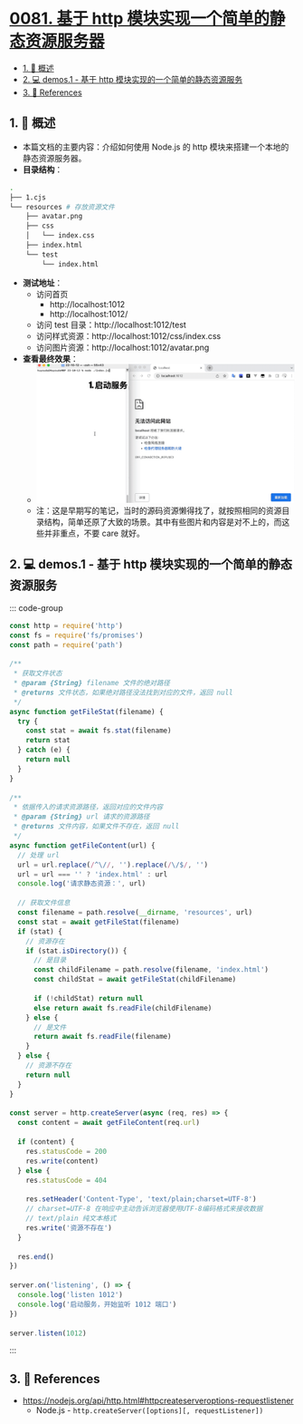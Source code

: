 # [0081. 基于 http 模块实现一个简单的静态资源服务器](https://github.com/Tdahuyou/TNotes.nodejs/tree/main/notes/0081.%20%E5%9F%BA%E4%BA%8E%20http%20%E6%A8%A1%E5%9D%97%E5%AE%9E%E7%8E%B0%E4%B8%80%E4%B8%AA%E7%AE%80%E5%8D%95%E7%9A%84%E9%9D%99%E6%80%81%E8%B5%84%E6%BA%90%E6%9C%8D%E5%8A%A1%E5%99%A8)

<!-- region:toc -->

- [1. 📝 概述](#1--概述)
- [2. 💻 demos.1 - 基于 http 模块实现的一个简单的静态资源服务](#2--demos1---基于-http-模块实现的一个简单的静态资源服务)
- [3. 🔗 References](#3--references)

<!-- endregion:toc -->

## 1. 📝 概述

- 本篇文档的主要内容：介绍如何使用 Node.js 的 http 模块来搭建一个本地的静态资源服务器。
- **目录结构**：

```bash
.
├── 1.cjs
└── resources # 存放资源文件
    ├── avatar.png
    ├── css
    │   └── index.css
    ├── index.html
    └── test
        └── index.html
```

- **测试地址**：
  - 访问首页
    - http://localhost:1012
    - http://localhost:1012/
  - 访问 test 目录：http://localhost:1012/test
  - 访问样式资源：http://localhost:1012/css/index.css
  - 访问图片资源：http://localhost:1012/avatar.png
- **查看最终效果**：
  - ![](./assets/demo.gif)
  - 注：这是早期写的笔记，当时的源码资源懒得找了，就按照相同的资源目录结构，简单还原了大致的场景。其中有些图片和内容是对不上的，而这些并非重点，不要 care 就好。

## 2. 💻 demos.1 - 基于 http 模块实现的一个简单的静态资源服务

::: code-group

```js [1.cjs]
const http = require('http')
const fs = require('fs/promises')
const path = require('path')

/**
 * 获取文件状态
 * @param {String} filename 文件的绝对路径
 * @returns 文件状态，如果绝对路径没法找到对应的文件，返回 null
 */
async function getFileStat(filename) {
  try {
    const stat = await fs.stat(filename)
    return stat
  } catch (e) {
    return null
  }
}

/**
 * 依据传入的请求资源路径，返回对应的文件内容
 * @param {String} url 请求的资源路径
 * @returns 文件内容，如果文件不存在，返回 null
 */
async function getFileContent(url) {
  // 处理 url
  url = url.replace(/^\//, '').replace(/\/$/, '')
  url = url === '' ? 'index.html' : url
  console.log('请求静态资源：', url)

  // 获取文件信息
  const filename = path.resolve(__dirname, 'resources', url)
  const stat = await getFileStat(filename)
  if (stat) {
    // 资源存在
    if (stat.isDirectory()) {
      // 是目录
      const childFilename = path.resolve(filename, 'index.html')
      const childStat = await getFileStat(childFilename)

      if (!childStat) return null
      else return await fs.readFile(childFilename)
    } else {
      // 是文件
      return await fs.readFile(filename)
    }
  } else {
    // 资源不存在
    return null
  }
}

const server = http.createServer(async (req, res) => {
  const content = await getFileContent(req.url)

  if (content) {
    res.statusCode = 200
    res.write(content)
  } else {
    res.statusCode = 404

    res.setHeader('Content-Type', 'text/plain;charset=UTF-8')
    // charset=UTF-8 在响应中主动告诉浏览器使用UTF-8编码格式来接收数据
    // text/plain 纯文本格式
    res.write('资源不存在')
  }

  res.end()
})

server.on('listening', () => {
  console.log('listen 1012')
  console.log('启动服务，开始监听 1012 端口')
})

server.listen(1012)
```

:::

## 3. 🔗 References

- https://nodejs.org/api/http.html#httpcreateserveroptions-requestlistener
  - Node.js - `http.createServer([options][, requestListener])`

